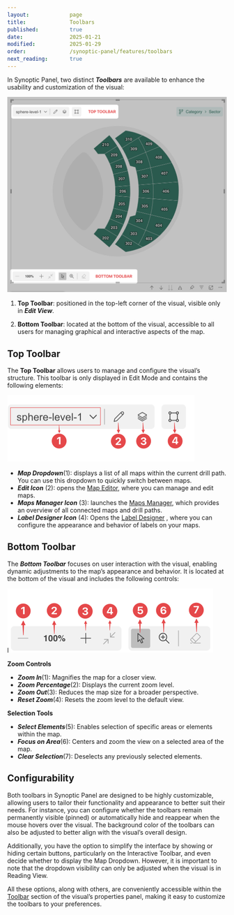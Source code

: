 ```yaml
---
layout:             page
title:              Toolbars
published:          true
date:               2025-01-21
modified:           2025-01-29
order:              /synoptic-panel/features/toolbars
next_reading:       true
---
```


In Synoptic Panel, two distinct ***Toolbars*** are available to enhance the usability and customization of the visual:

<img src="./images/toolbars.png" width="600" class="naked">

1. **Top Toolbar**: positioned in the top-left corner of the visual, visible only in ***Edit View***.

2. **Bottom Toolbar**: located at the bottom of the visual, accessible to all users for managing graphical and interactive aspects of the map.

## Top Toolbar

The **Top Toolbar** allows users to manage and configure the visual’s structure. This toolbar is only displayed in Edit Mode and contains the following elements:

<img src="./images/top-toolbar.png" class="naked">

- ***Map Dropdown***(1): displays a list of all maps within the current drill path. You can use this dropdown to quickly switch between maps.
- ***Edit Icon*** (2): opens the [Map Editor](map-editor.md), where you can manage and edit maps.
- ***Maps Manager Icon*** (3): launches the [Maps Manager](map-manager.md), which provides an overview of all connected maps and drill paths.
- ***Label Designer Icon*** (4): Opens the [Label Designer](label-designer.md) , where you can configure the appearance and behavior of labels on your maps.

## Bottom Toolbar

The ***Bottom Toolbar*** focuses on user interaction with the visual, enabling dynamic adjustments to the map’s appearance and behavior. It is located at the bottom of the visual and includes the following controls:

<img src="./images/bottom-toolbar.png" class="naked">

**Zoom Controls**
- ***Zoom In***(1): Magnifies the map for a closer view.
- ***Zoom Percentage***(2): Displays the current zoom level.
- ***Zoom Out***(3): Reduces the map size for a broader perspective.
- ***Reset Zoom***(4): Resets the zoom level to the default view.

**Selection Tools**
- ***Select Elements***(5): Enables selection of specific areas or elements within the map.
- ***Focus on Area***(6): Centers and zoom the view on a selected area of the map.
- ***Clear Selection***(7): Deselects any previously selected elements.

## Configurability

Both toolbars in Synoptic Panel are designed to be highly customizable, allowing users to tailor their functionality and appearance to better suit their needs. For instance, you can configure whether the toolbars remain permanently visible (pinned) or automatically hide and reappear when the mouse hovers over the visual. The background color of the toolbars can also be adjusted to better align with the visual’s overall design.

Additionally, you have the option to simplify the interface by showing or hiding certain buttons, particularly on the Interactive Toolbar, and even decide whether to display the Map Dropdown. However, it is important to note that the dropdown visibility can only be adjusted when the visual is in Reading View.

All these options, along with others, are conveniently accessible within the [Toolbar](./../options/toolbars/index.md) section of the visual’s properties panel, making it easy to customize the toolbars to your preferences.